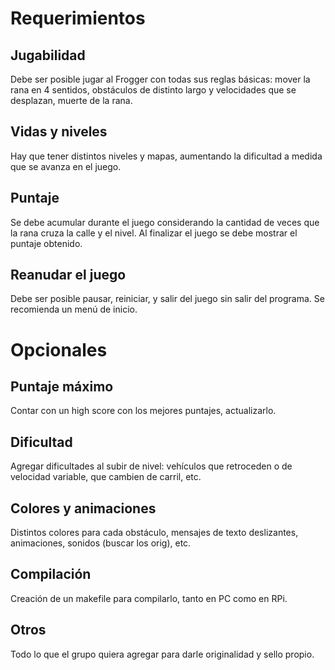 # Requerimientos

## Jugabilidad
Debe ser posible jugar al Frogger con todas sus reglas básicas:
mover la rana en 4 sentidos, obstáculos de distinto largo y velocidades
que se desplazan, muerte de la rana.

## Vidas y niveles
Hay que tener distintos niveles y mapas, aumentando la
dificultad a medida que se avanza en el juego.


## Puntaje
Se debe acumular durante el juego considerando la cantidad de veces que la
rana cruza la calle y el nivel.
Al finalizar el juego se debe mostrar el puntaje obtenido.

## Reanudar el juego
Debe ser posible pausar, reiniciar, y salir del juego sin salir del programa.
Se recomienda un menú de inicio.

# Opcionales

## Puntaje máximo
Contar con un high score con los mejores puntajes, actualizarlo.

## Dificultad
Agregar dificultades al subir de nivel:
vehículos que retroceden o de velocidad variable, que cambien de carril, etc.

## Colores y animaciones
Distintos colores para cada obstáculo,
mensajes de texto deslizantes, animaciones, sonidos (buscar los orig), etc.

## Compilación
Creación de un makefile para compilarlo, tanto en PC como en RPi.

## Otros
Todo lo que el grupo quiera agregar para darle originalidad y sello propio.